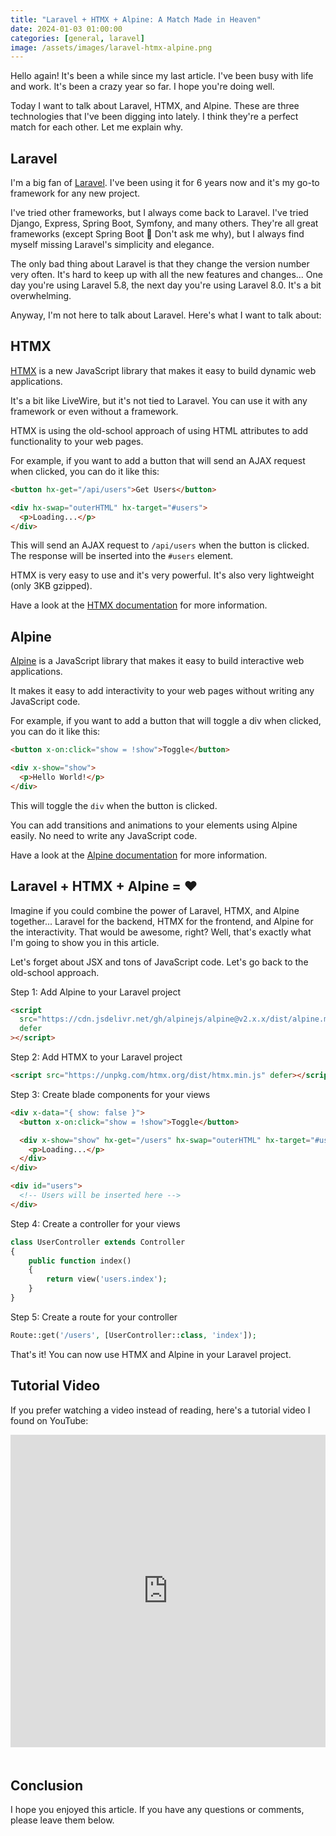 ```yaml
---
title: "Laravel + HTMX + Alpine: A Match Made in Heaven"
date: 2024-01-03 01:00:00
categories: [general, laravel]
image: /assets/images/laravel-htmx-alpine.png
---
```


Hello again! It's been a while since my last article. I've been busy with life and work. It's been a crazy year so far. I hope you're doing well.

Today I want to talk about Laravel, HTMX, and Alpine. These are three technologies that I've been digging into lately. I think they're a perfect match for each other. Let me explain why.

## Laravel

I'm a big fan of [Laravel](https://laravel.com/). I've been using it for 6 years now and it's my go-to framework for any new project.

I've tried other frameworks, but I always come back to Laravel. I've tried Django, Express, Spring Boot, Symfony, and many others. They're all great frameworks (except Spring Boot 🤢 Don't ask me why), but I always find myself missing Laravel's simplicity and elegance.

The only bad thing about Laravel is that they change the version number very often. It's hard to keep up with all the new features and changes... One day you're using Laravel 5.8, the next day you're using Laravel 8.0. It's a bit overwhelming.

Anyway, I'm not here to talk about Laravel. Here's what I want to talk about:

## HTMX

[HTMX](https://htmx.org/) is a new JavaScript library that makes it easy to build dynamic web applications.

It's a bit like LiveWire, but it's not tied to Laravel. You can use it with any framework or even without a framework.

HTMX is using the old-school approach of using HTML attributes to add functionality to your web pages.

For example, if you want to add a button that will send an AJAX request when clicked, you can do it like this:

```html
<button hx-get="/api/users">Get Users</button>

<div hx-swap="outerHTML" hx-target="#users">
  <p>Loading...</p>
</div>
```

This will send an AJAX request to `/api/users` when the button is clicked. The response will be inserted into the `#users` element.

HTMX is very easy to use and it's very powerful. It's also very lightweight (only 3KB gzipped).

Have a look at the [HTMX documentation](https://htmx.org/docs/) for more information.

## Alpine

[Alpine](https://alpinejs.dev/) is a JavaScript library that makes it easy to build interactive web applications.

It makes it easy to add interactivity to your web pages without writing any JavaScript code.

For example, if you want to add a button that will toggle a div when clicked, you can do it like this:

```html
<button x-on:click="show = !show">Toggle</button>

<div x-show="show">
  <p>Hello World!</p>
</div>
```

This will toggle the `div` when the button is clicked.

You can add transitions and animations to your elements using Alpine easily. No need to write any JavaScript code.

Have a look at the [Alpine documentation](https://alpinejs.dev/start-here) for more information.

## Laravel + HTMX + Alpine = ❤️

Imagine if you could combine the power of Laravel, HTMX, and Alpine together... Laravel for the backend, HTMX for the frontend, and Alpine for the interactivity. That would be awesome, right? Well, that's exactly what I'm going to show you in this article.

Let's forget about JSX and tons of JavaScript code. Let's go back to the old-school approach.

Step 1: Add Alpine to your Laravel project

```html
<script
  src="https://cdn.jsdelivr.net/gh/alpinejs/alpine@v2.x.x/dist/alpine.min.js"
  defer
></script>
```

Step 2: Add HTMX to your Laravel project

```html
<script src="https://unpkg.com/htmx.org/dist/htmx.min.js" defer></script>
```

Step 3: Create blade components for your views

```html
<div x-data="{ show: false }">
  <button x-on:click="show = !show">Toggle</button>

  <div x-show="show" hx-get="/users" hx-swap="outerHTML" hx-target="#users">
    <p>Loading...</p>
  </div>
</div>

<div id="users">
  <!-- Users will be inserted here -->
</div>
```

Step 4: Create a controller for your views

```php
class UserController extends Controller
{
    public function index()
    {
        return view('users.index');
    }
}
```

Step 5: Create a route for your controller

```php
Route::get('/users', [UserController::class, 'index']);
```

That's it! You can now use HTMX and Alpine in your Laravel project.

## Tutorial Video

If you prefer watching a video instead of reading, here's a tutorial video I found on YouTube:

<iframe style="width: 100%; height: 500px; border: none; padding-bottom: 20px" src="https://www.youtube.com/embed/ZUGejA3qRgI?si=937YR2uNNQVj7FaN" title="YouTube video player" frameborder="0" allow="accelerometer; autoplay; clipboard-write; encrypted-media; gyroscope; picture-in-picture; web-share" allowfullscreen></iframe>

## Conclusion

I hope you enjoyed this article. If you have any questions or comments, please leave them below.
